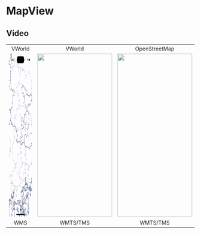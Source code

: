 # MapView

## Video
<table>
<tr align="center">
<td>VWorld</td>
<td>VWorld</td>
<td>OpenStreetMap</td>
</tr>
<tr style="border-bottom: hidden;">
<td><img src="/Documentation/Video.gif" style="padding:0; margin:0;" width="200px" height="434px"/></td>
<td><img src="/Documentation/video2.gif" style="padding:0; margin:0;" width="200px" height="434px"/></td>
<td><img src="/Documentation/OpenStreetMap_WMTS_TMS.gif" style="padding:0; margin:0;" width="200px" height="434px"/></td>
</tr>
<tr align="center">
<td>WMS</td>
<td>WMTS/TMS</td>
<td>WMTS/TMS</td>
</tr>
</table>